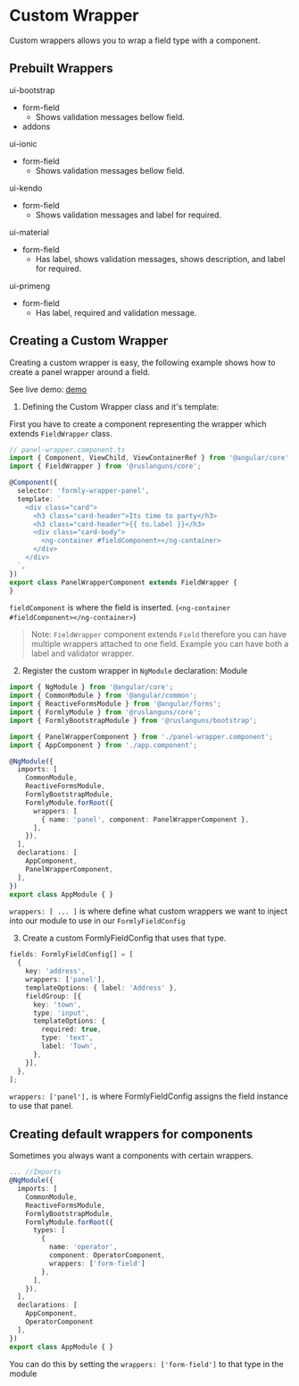 # Custom Wrapper

Custom wrappers allows you to wrap a field type with a component.

## Prebuilt Wrappers

ui-bootstrap
  - form-field
    - Shows validation messages bellow field.
  - addons

ui-ionic
  - form-field
    - Shows validation messages bellow field.

ui-kendo
  - form-field
    - Shows validation messages and label for required.

ui-material
  - form-field
    - Has label, shows validation messages, shows description, and label for required.

ui-primeng
  - form-field
    - Has label, required and validation message.

## Creating a Custom Wrapper

Creating a custom wrapper is easy, the following example shows how to create a panel wrapper around a field.

See live demo: [demo](https://stackblitz.com/angular/dleylnmrbmd?file=app%2Fapp.component.ts)

  1. Defining the Custom Wrapper class and it's template:

  First you have to create a component representing the wrapper which extends `FieldWrapper` class.

  ```typescript
  // panel-wrapper.component.ts
  import { Component, ViewChild, ViewContainerRef } from '@angular/core';
  import { FieldWrapper } from '@ruslanguns/core';

  @Component({
    selector: 'formly-wrapper-panel',
    template: `
      <div class="card">
        <h3 class="card-header">Its time to party</h3>
        <h3 class="card-header">{{ to.label }}</h3>
        <div class="card-body">
          <ng-container #fieldComponent></ng-container>
        </div>
      </div>
    `,
  })
  export class PanelWrapperComponent extends FieldWrapper {
  }
  ```

  `fieldComponent` is where the field is inserted.  (`<ng-container #fieldComponent></ng-container>`)

  > Note: `FieldWrapper` component extends `Field` therefore you can have multiple wrappers attached to one field.
  > Example you can have both a label and validator wrapper.

  2. Register the custom wrapper in `NgModule` declaration:
  Module
  ```typescript
  import { NgModule } from '@angular/core';
  import { CommonModule } from '@angular/common';
  import { ReactiveFormsModule } from '@angular/forms';
  import { FormlyModule } from '@ruslanguns/core';
  import { FormlyBootstrapModule } from '@ruslanguns/bootstrap';

  import { PanelWrapperComponent } from './panel-wrapper.component';
  import { AppComponent } from './app.component';

  @NgModule({
    imports: [
      CommonModule,
      ReactiveFormsModule,
      FormlyBootstrapModule,
      FormlyModule.forRoot({
        wrappers: [
          { name: 'panel', component: PanelWrapperComponent },
        ],
      }),
    ],
    declarations: [
      AppComponent,
      PanelWrapperComponent,
    ],
  })
  export class AppModule { }
  ```

  `wrappers: [ ... ]` is where define what custom wrappers we want to inject into our module to use in our `FormlyFieldConfig`

  3. Create a custom FormlyFieldConfig that uses that type.

  ```typescript
  fields: FormlyFieldConfig[] = [
    {
      key: 'address',
      wrappers: ['panel'],
      templateOptions: { label: 'Address' },
      fieldGroup: [{
        key: 'town',
        type: 'input',
        templateOptions: {
          required: true,
          type: 'text',
          label: 'Town',
        },
      }],
    },
  ];

  ```

  `wrappers: ['panel'],` is where FormlyFieldConfig assigns the field instance to use that panel.

## Creating default wrappers for components

Sometimes you always want a components with certain wrappers.

  ```typescript
  ... //Imports
  @NgModule({
    imports: [
      CommonModule,
      ReactiveFormsModule,
      FormlyBootstrapModule,
      FormlyModule.forRoot({
        types: [
          {
            name: 'operator',
            component: OperatorComponent,
            wrappers: ['form-field']
          },
        ],
      }),
    ],
    declarations: [
      AppComponent,
      OperatorComponent
    ],
  })
  export class AppModule { }
  ```
You can do this by setting the `wrappers: ['form-field']` to that type in the module
